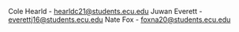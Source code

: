 Cole Hearld - hearldc21@students.ecu.edu
Juwan Everett - everettj16@students.ecu.edu
Nate Fox - foxna20@students.ecu.edu
